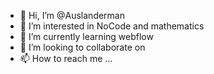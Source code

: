 - 👋 Hi, I’m @Auslanderman
- 👀 I’m interested in NoCode and mathematics
- 🌱 I’m currently learning webflow
- 💞️ I’m looking to collaborate on 
- 📫 How to reach me ...

<!---
Auslanderman/Auslanderman is a ✨ special ✨ repository because its `README.md` (this file) appears on your GitHub profile.
You can click the Preview link to take a look at your changes.
--->

